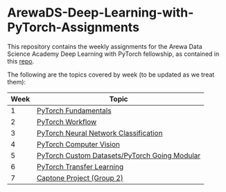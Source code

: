 # ArewaDS-Deep-Learning-with-PyTorch-Assignments

This repository contains the weekly assignments for the Arewa Data Science Academy Deep Learning with PyTorch fellowship, as contained in this [repo](https://github.com/arewadataScience/ArewaDS-Deep-Learning).

The following are the topics covered by week (to be updated as we treat them):

|Week|Topic|
|---|----|
|1|[PyTorch Fundamentals](https://github.com/lukmanaj/ArewaDS-Deep-Learning-with-PyTorch-Assignments/blob/main/Part_1_Deep_Learning_with_PyTorch/week_01/week_1_exercises.ipynb)|
|2|[PyTorch Workflow](https://github.com/lukmanaj/ArewaDS-Deep-Learning-with-PyTorch-Assignments/blob/main/Part_1_Deep_Learning_with_PyTorch/week_02/week_2_exercises.ipynb)|
|3|[PyTorch Neural Network Classification](https://github.com/lukmanaj/ArewaDS-Deep-Learning-with-PyTorch-Assignments/blob/main/Part_1_Deep_Learning_with_PyTorch/week_03/week_3_exercises.ipynb)|
|4|[PyTorch Computer Vision](https://github.com/lukmanaj/ArewaDS-Deep-Learning-with-PyTorch-Assignments/blob/main/Part_1_Deep_Learning_with_PyTorch/week_04/week_4_exercises.ipynb)|
|5|[PyTorch Custom Datasets/PyTorch Going Modular](https://github.com/lukmanaj/ArewaDS-Deep-Learning-with-PyTorch-Assignments/blob/main/Part_1_Deep_Learning_with_PyTorch/week_05/week_5_exercises.ipynb)|
|6|[PyTorch Transfer Learning](https://github.com/lukmanaj/ArewaDS-Deep-Learning-with-PyTorch-Assignments/blob/main/Part_1_Deep_Learning_with_PyTorch/week_06/week_6_exercises.ipynb)|
|7|[Captone Project (Group 2)](https://github.com/lukmanaj/wildlifeclassify)|
